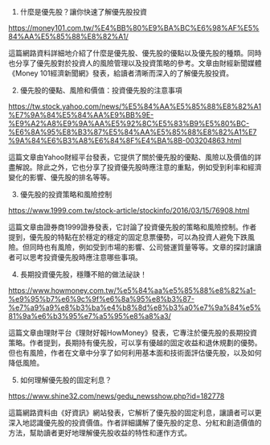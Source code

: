 

1. 什麼是優先股？讓你快速了解優先股投資

https://money101.com.tw/%E4%BB%80%E9%BA%BC%E6%98%AF%E5%84%AA%E5%85%88%E8%82%A1/

這篇網路資料詳細地介紹了什麼是優先股、優先股的優點以及優先股的種類。同時也分享了優先股對於投資人的風險管理以及投資策略的參考。文章由財經新聞媒體《Money 101經濟新聞網》發表，給讀者清晰而深入的了解優先股投資。

2. 優先股的優點、風險和價值：投資優先股的注意事項

https://tw.stock.yahoo.com/news/%E5%84%AA%E5%85%88%E8%82%A1%E7%9A%84%E5%84%AA%E9%BB%9E-%E9%A2%A8%E9%9A%AA%E5%92%8C%E5%83%B9%E5%80%BC-%E6%8A%95%E8%B3%87%E5%84%AA%E5%85%88%E8%82%A1%E7%9A%84%E6%B3%A8%E6%84%8F%E4%BA%8B-003204863.html

這篇文章由Yahoo財經平台發表，它提供了關於優先股的優點、風險以及價值的詳盡解說。除此之外，它也分享了投資優先股時應注意的重點，例如受到利率和經濟變化的影響、優先股的排名等等。

3. 優先股的投資策略和風險控制

https://www.1999.com.tw/stock-article/stockinfo/2016/03/15/76908.html

這篇文章由證券商1999證券發表，它討論了投資優先股的策略和風險控制。作者提到，優先股的特點在於穩定的穩定的固定息票優勢，可以為投資人避免下跌風險。但同時也有風險，例如受到市場的影響、公司營運質量等等。文章的探討讓讀者可以思考投資優先股時應注意哪些事項。

4. 長期投資優先股，穩賺不賠的做法祕訣！

https://www.howmoney.com.tw/%e5%84%aa%e5%85%88%e8%82%a1-%e9%95%b7%e6%9c%9f%e6%8a%95%e8%b3%87-%e7%a9%a9%e8%b3%ba%e4%b8%8d%e8%b3%a0%e7%9a%84%e5%81%9a%e6%b3%95%e7%a5%95%e8%a8%a3/

這篇文章由理財平台《理財好報HowMoney》發表，它專注於優先股的長期投資策略。作者提到，長期持有優先股，可以享有優越的固定收益和退休規劃的優勢。但也有風險，作者在文章中分享了如何利用基本面和技術面評估優先股，以及如何降低風險。

5. 如何理解優先股的固定利息？

https://www.shine32.com/news/gedu_newsshow.php?id=182778

這篇網路資料由《好資訊》網站發表，它解析了優先股的固定利息，讓讀者可以更深入地認識優先股的投資價值。作者詳細講解了優先股的定息、分紅和創造價值的方法，幫助讀者更好地理解優先股收益的特性和運作方式。